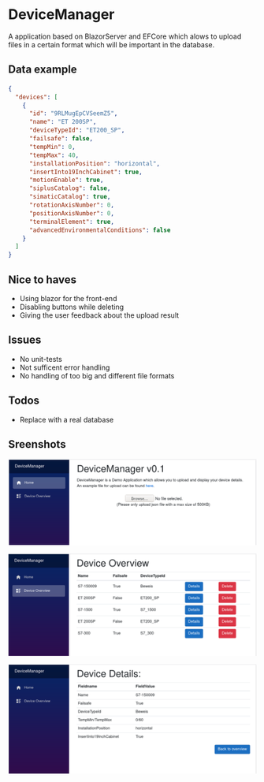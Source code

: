 # DeviceManager

A application based on BlazorServer and EFCore which alows to upload files in a certain format which will be important in the database.

## Data example

```json
{
  "devices": [
    {
      "id": "9RLMugEpCVSeemZ5",
      "name": "ET 200SP",
      "deviceTypeId": "ET200_SP",
      "failsafe": false,
      "tempMin": 0,
      "tempMax": 40,
      "installationPosition": "horizontal",
      "insertInto19InchCabinet": true,
      "motionEnable": true,
      "siplusCatalog": false,
      "simaticCatalog": true,
      "rotationAxisNumber": 0,
      "positionAxisNumber": 0,
      "terminalElement": true,
      "advancedEnvironmentalConditions": false
    }
  ]
}
```

## Nice to haves

- Using blazor for the front-end
- Disabling buttons while deleting
- Giving the user feedback about the upload result

## Issues

- No unit-tests
- Not sufficent error handling
- No handling of too big and different file formats

## Todos

- Replace with a real database

## Sreenshots

![](./index.png)

![](./overview.png)

![](./details.png)
